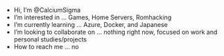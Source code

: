 - Hi, I’m @CalciumSigma
- I’m interested in ... Games, Home Servers, Romhacking
- I’m currently learning ... Azure, Docker, and Japanese
- I’m looking to collaborate on ... nothing right now, focused on work and personal studies/projects
- How to reach me ... no

<!---
CalciumSigma/CalciumSigma is a ✨ special ✨ repository because its `README.md` (this file) appears on your GitHub profile.
You can click the Preview link to take a look at your changes.
--->
